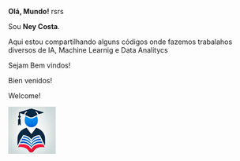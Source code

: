 **Olá, Mundo!**
rsrs

Sou **Ney Costa**.

Aqui estou compartilhando alguns códigos onde fazemos trabalahos diversos de IA, Machine Learnig e Data Analitycs

Sejam Bem vindos!

Bien venidos!

Welcome!


![DATA ANALYTICs](IMAGENS/UNI9.png)


